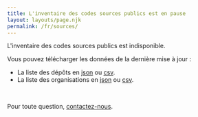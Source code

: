 ```yaml
---
title: L'inventaire des codes sources publics est en pause
layout: layouts/page.njk
permalink: /fr/sources/
---
```


L'inventaire des codes sources publics est indisponible.

Vous pouvez télécharger les données de la dernière mise à jour :

- La liste des dépôts en [json](/data/codegouvfr-repositories.json) ou [csv](/data/codegouvfr-repositories.csv).
- La liste des organisations en [json](/data/codegouvfr-organizations.json) ou [csv](/data/codegouvfr-organizations.csv).

<br/>

Pour toute question, [contactez-nous](/fr/contact).
